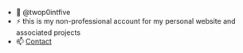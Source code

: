 - 👋 @twop0intfive
- ⚡ this is my non-professional account for my personal website and associated projects
- 📫 [Contact](https://www.twop0intfive.xyz/contact.html)


<!---
twop0intfive/twop0intfive is a ✨ special ✨ repository because its `README.md` (this file) appears on your GitHub profile.
You can click the Preview link to take a look at your changes.
--->
